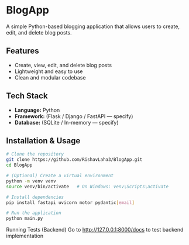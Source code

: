 # BlogApp

A simple Python-based blogging application that allows users to create, edit, and delete blog posts.

##  Features
- Create, view, edit, and delete blog posts  
- Lightweight and easy to use  
- Clean and modular codebase  

##  Tech Stack
- **Language:** Python  
- **Framework:** (Flask / Django / FastAPI — specify)  
- **Database:** (SQLite / In-memory — specify)

##  Installation & Usage

```bash
# Clone the repository
git clone https://github.com/RishavLaha3/BlogApp.git
cd BlogApp

# (Optional) Create a virtual environment
python -m venv venv
source venv/bin/activate   # On Windows: venv\Scripts\activate

# Install dependencies
pip install fastapi uvicorn motor pydantic[email]

# Run the application
python main.py
```
Running Tests (Backend)
Go to http://127.0.0.1:8000/docs to test backend implementation
